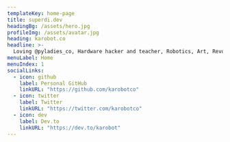 ```yaml
---
templateKey: home-page
title: superdi.dev
headingBg: /assets/hero.jpg
profileImg: /assets/avatar.jpg
heading: karobot.co
headline: >-
  Loving @pyladies_co, Hardware hacker and teacher, Robotics, Art, Revolution. Ella/Her/She. Opinions are my own
menuLabel: Home
menuIndex: 1
socialLinks:
  - icon: github
    label: Personal GitHub
    linkURL: "https://github.com/karobotco"
  - icon: twitter
    label: Twitter
    linkURL: "https://twitter.com/karobotco"
  - icon: dev
    label: Dev.to
    linkURL: "https://dev.to/karobot"
---
```

